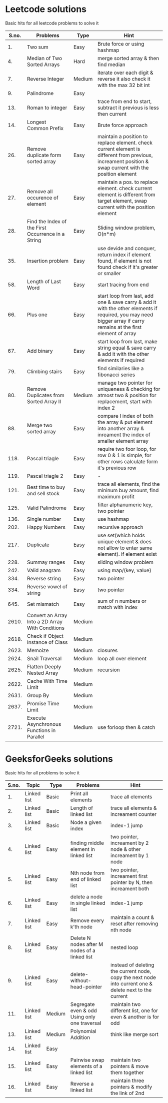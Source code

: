 
# Leetcode solutions

Basic hits for all leetcode problems to solve it


| S.no. | Problems | Type | Hint |
| --- | --- | --- | --- |
| 1. | Two sum  | Easy | Brute force or using hashmap |
| 4. | Median of Two Sorted Arrays  | Hard | merge sorted array & then find median |
| 7. | Reverse Integer  | Medium | iterate over each digit & reverse it also check it with the max 32 bit int |
| 9. | Palindrome  | Easy |  |
| 13. | Roman to integer  | Easy | trace from end to start, subtract it previous is less then current  |
| 14. | Longest Common Prefix  | Easy | Brute force approach  |
| 26. | Remove duplicate form sorted array  | Easy | maintain a position to replace element. check current element is different from previous, increament position & swap current with the position element |
| 27. | Remove all occurence of element  | Easy | maintain a pos. to replace element. check current element is different from target element, swap current with the position element |
| 28. | Find the Index of the First Occurrence in a String | Easy | Sliding window problem, O(n*m) |
| 35. | Insertion problem  | Easy | use devide and conquer, return index if element found, if element is not found check if it's greater or smaller |
| 58. | Length of Last Word  | Easy | start tracing from end |
| 66. | Plus one  | Easy | start loop from last, add one & save carry & add it with the other elements if required, you may need bigger array if carry remains at the first element of array |  
| 67. | Add binary  | Easy | start loop from last, make string equal & save carry & add it with the other elements if required |  
| 79. | Climbing stairs  | Easy | find similaries like a fibonacci series |  
| 80. | Remove Duplicates from Sorted Array II  | Medium | manage two pointer for uniqueness & checking for atmost two & position for replacement, start with index 2  |  
| 88. | Merge two sorted array  | Easy | compare I index of both the array & put element into another array & inreament the index of smaller element array |
| 118. | Pascal triagle | Easy | require two foor loop, for row  0 & 1 is simple, for other rows calculate form it's previous row |
| 119. | Pascal triagle 2 | Easy | - |
| 121. | Best time to buy and sell stock | Easy | trace all elements, find the mininum buy amount, find maximum profit |
| 125. | Valid Palindrome | Easy | filter alphanumeric key, two pointer |
| 136. | Single number | Easy | use hashmap |
| 202. | Happy Numbers  | Easy | recursive approach  |
| 217. | Duplicate  | Easy | use set(which holds unique element & does not allow to enter same element). if element exist |
| 228. | Summay ranges | Easy | sliding window problem |
| 242. | Valid anagram | Easy | using map/(key, value) |
| 334. | Reverse string | Easy | two pointer |
| 334. | Reverse vowel of string | Easy | two pointer |
| 645. | Set mismatch | Easy | sum of n numbers or match with index |
| 2610. | Convert an Array Into a 2D Array With Conditions | Medium |  |
| 2618. | Check if Object Instance of Class | Medium |  |
| 2623. | Memoize | Medium | closures  |
| 2624. | Snail Traversal | Medium | loop all over element  |
| 2625. | Flatten Deeply Nested Array | Medium | recursion  |
| 2622. | Cache With Time Limit | Medium |   |
| 2631. | Group By | Medium |   |
| 2637. | Promise Time Limit | Medium |   |
| 2721. | Execute Asynchronous Functions in Parallel | Medium | use forloop then & catch |




# GeeksforGeeks solutions

Basic hits for all problems to solve it


| S.no. | Topic | Type | Problems | Hint |
| --- | --- | --- | --- | --- |
| 1. | Linked list | Basic | Print all elements |  trace all elements |
| 2. | Linked list | Basic | Length of linked list |  trace all elements & increament counter |
| 3. | Linked list | Basic | Node a given index |  index-1 jump |
| 4. | Linked list | Easy | finding middle element in linked list |  two pointer, increament by 2 node & other increament by 1 node |
| 5. | Linked list | Easy | Nth node from end of linked list |  two pointer, increament first pointer by N, then increament both |
| 6. | Linked list | Easy | delete a node in single linked list |  index-1 jump |
| 7. | Linked list | Easy | Remove every k’th node |  maintain a count & reset after removing nth node |
| 8. | Linked list | Easy | Delete N nodes after M nodes of a linked list |  nested loop |
| 9. | Linked list | Easy | delete-without-head-pointer |  instead of deleting the current node, copy the next node into current one & delete next to the current |
| 11. | Linked list | Medium | Segregate even & odd Using only one traversal |  maintain two different list, one for even & another is for odd |
| 13. | Linked list | Medium | Polynomial Addition |  think like merge sort |
| 14. | Linked list | Easy |  |   |
| 15. | Linked list | Easy | Pairwise swap elements of a linked list | maintain two pointers & move them together |
| 16. | Linked list | Easy | Reverse a linked list | maintain three pointers & modify the link of 2nd |